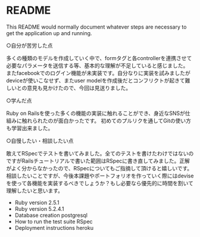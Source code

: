 # README

This README would normally document whatever steps are necessary to get the
application up and running.

○自分が苦労した点

多くの種類のモデルを作成していく中で、formタグと各controllerを連携させて必要なパラメータを送信する等、基本的な理解が不足していると感じました。
またfacebookでのログイン機能が未実装です。自分なりに実装を試みましたがdeviceが使いこなせず、またuser modelを作成後だとコンフリクトが起きて難しいとの意見も見かけたので、今回は見送りました。

○学んだ点

Ruby on Railsを使った多くの機能の実装に触れることができ、身近なSNSが仕組みに触れられたのが面白かったです。
初めてのプルリクを通してGitの使い方も学習出来ました。

○自慢したい・相談したい点

敢えてRSpecでテストを書いてみました。全てのテストを書けたわけではないのですがRailsチュートリアルで書いた範囲はRSpecに書き直してみました。正解がよく分からなかったので、RSpecについてもご指摘して頂けると嬉しいです。
相談したいことですが、今後本課題やポートフォリオを作っていく際にはdeviseを使って各機能を実装するべきでしょうか？もし必要なら優先的に時間を割いて理解したいと思います。


* Ruby version
    2.5.1
* Ruby version
    5.2.4.1
* Database creation
    postgresql
* How to run the test suite
    RSpec
* Deployment instructions
    heroku